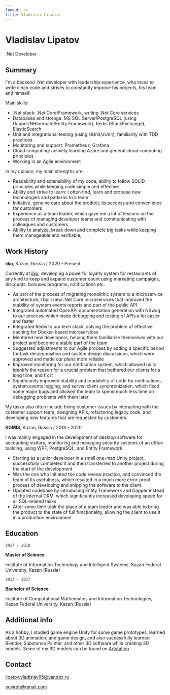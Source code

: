 ```yaml
---
layout: cv
title: Vladislav Lipatov
---
```

# Vladislav Lipatov
.Net Developer

## Summary

I'm a backend .Net developer with leadership experience, who loves to write clean code and strives to constantly improve his projects, his team and himself.

Main skills:
* .Net stack: .Net Core/Framework, writing .Net Core services
* Databases and storage:  MS SQL Server/PostgreSQL (using Dapper/NHibernate/Entity Framework), Redis (StackExchange), ElasticSearch
* Unit and integrational testing (using NUnit/xUnit), familiarity with TDD practices
* Monitoring and support: Prometheus, Grafana
* Cloud computing: actively learning Azure and general cloud computing principles
* Working in an Agile environment

In my opinion, my main strengths are: 
* Readability and extensibility of my code, ability to follow SOLID principles while keeping code simple and effective
* Ability and strive to learn: I often find, learn and propose new technologies and patterns to a team
* Initiative, genuine care about the product, its success and convenience for customers
* Experience as a team leader, which gave me a lot of lessons on the process of managing developer teams and communicating with colleagues and customers
* Ability to analyze, break down and complete big tasks while keeping them manageable and verifiable;

## Work History

**iiko**, Kazan, Russia / 2020 - Present

Currently at [iiko](https://iikosoftware.com), developing a powerful loyalty system for restaurants of any kind to keep and expand customer count using marketing campaigns, discounts, bonuses programs, notifications etc.

* As part of the process of migrating monolithic system to a microservice architecture, I built new .Net Core microservices that improved the stability of system events reports and part of the public API 
* Integrated automated OpenAPI documentation generation with NSwag to our process, which made debugging and testing of APIs a lot easier and faster
* Integrated Redis to our tech stack, solving the problem of effective caching for Docker-based microservices
* Mentored new developers, helping them familiarize themselves with our project and become a stable part of the team
* Suggested adjustments to our Agile process by adding a specific period for task decomposition and system design discussions, which were approved and made our plans more reliable
* Improved monitoring for our notification system, which allowed us to identify the reason for a crucial problem that bothered our clients for a long time, and fix it 
* Significantly improved stability and readability of code for notifications, system events logging, and server-client synchronization, which fixed some major bugs and allowed the team to spend much less time on debugging problems with them later

My tasks also often include fixing customer issues by interacting with the customer support team, designing APIs, refactoring legacy code, and developing new features that are requested by customers.

**KOMIS**, Kazan, Russia / 2018 - 2020

I was mainly engaged in the development of desktop software for accounting visitors, monitoring and managing security systems of an office building, using WPF, PostgreSQL, and Entity Framework.

* Starting as a junior developer in a small one-man Unity project, successfully completed it and then transferred to another project during the start of the development
* Was the one who initiated the code review practice, and convinced the team of its usefulness, which resulted in a much more error-proof process of developing and shipping the software to the client
* Updated codebase by introducing Entity Framework and Dapper instead of the internal ORM, which significantly increased developing speed for all SQL-related tasks
* After some time took the place of a team leader and was able to bring the product to the state of full functionality, allowing the client to use it in a production environment


## Education

`2017 - 2019`

**Master of Science**

Institute of Information Technology and Intelligent Systems, Kazan Federal University, Kazan (Russia)

`2013 - 2017`

**Bachelor of Science**

Institute of Computational Mathematics and Information Technologies, Kazan Federal University, Kazan (Russia)

## Additional info

As a hobby, I studied game engine Unity for some game prototypes, learned about 3D animation, and game design, and also successfully learned Blender, Substance Painter, and other 3D software while creating 3D models. Some of my 3D models can be found on [Artstation](https://www.artstation.com/neviroh).

## Contact

<lipatov.vladislav95@yandex.ru>

<neviroh@gmail.com>

<!-- ### Footer

Last updated: April 2022 -->
